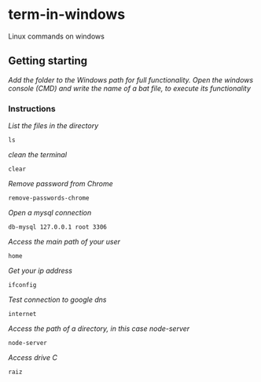 # term-in-windows
 Linux commands on windows

## Getting starting
_Add the folder to the Windows path for full functionality._
_Open the windows console (CMD) and write the name of a bat file, to execute its functionality_

### Instructions
_List the files in the directory_
```
ls
```
_clean the terminal_
```
clear
```
_Remove password from Chrome_
```
remove-passwords-chrome
```
_Open a mysql connection_
```
db-mysql 127.0.0.1 root 3306
```
_Access the main path of your user_
```
home
```
_Get your ip address_
```
ifconfig
```
_Test connection to google dns_
```
internet
```
_Access the path of a directory, in this case node-server_
```
node-server
```
_Access drive C_
```
raiz
```